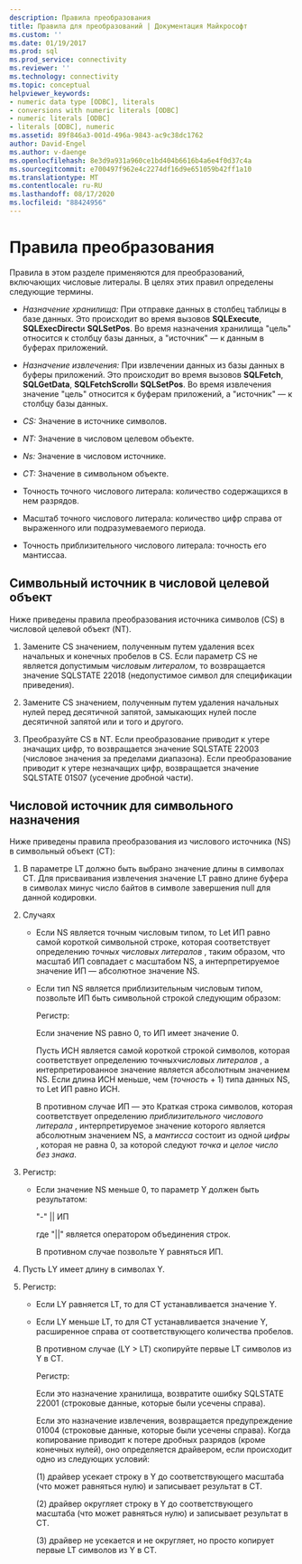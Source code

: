 ```yaml
---
description: Правила преобразования
title: Правила для преобразований | Документация Майкрософт
ms.custom: ''
ms.date: 01/19/2017
ms.prod: sql
ms.prod_service: connectivity
ms.reviewer: ''
ms.technology: connectivity
ms.topic: conceptual
helpviewer_keywords:
- numeric data type [ODBC], literals
- conversions with numeric literals [ODBC]
- numeric literals [ODBC]
- literals [ODBC], numeric
ms.assetid: 89f846a3-001d-496a-9843-ac9c38dc1762
author: David-Engel
ms.author: v-daenge
ms.openlocfilehash: 8e3d9a931a960ce1bd404b6616b4a6e4f0d37c4a
ms.sourcegitcommit: e700497f962e4c2274df16d9e651059b42ff1a10
ms.translationtype: MT
ms.contentlocale: ru-RU
ms.lasthandoff: 08/17/2020
ms.locfileid: "88424956"
---
```

# <a name="rules-for-conversions"></a>Правила преобразования
Правила в этом разделе применяются для преобразований, включающих числовые литералы. В целях этих правил определены следующие термины.  
  
-   *Назначение хранилища:* При отправке данных в столбец таблицы в базе данных. Это происходит во время вызовов **SQLExecute**, **SQLExecDirect**и **SQLSetPos**. Во время назначения хранилища "цель" относится к столбцу базы данных, а "источник" — к данным в буферах приложений.  
  
-   *Назначение извлечения:* При извлечении данных из базы данных в буферы приложений. Это происходит во время вызовов **SQLFetch**, **SQLGetData**, **SQLFetchScroll**и **SQLSetPos**. Во время извлечения значение "цель" относится к буферам приложений, а "источник" — к столбцу базы данных.  
  
-   *CS:* Значение в источнике символов.  
  
-   *NT:* Значение в числовом целевом объекте.  
  
-   *Ns:* Значение в числовом источнике.  
  
-   *CT:* Значение в символьном объекте.  
  
-   Точность точного числового литерала: количество содержащихся в нем разрядов.  
  
-   Масштаб точного числового литерала: количество цифр справа от выраженного или подразумеваемого периода.  
  
-   Точность приблизительного числового литерала: точность его мантиссаа.  
  
## <a name="character-source-to-numeric-target"></a>Символьный источник в числовой целевой объект  
 Ниже приведены правила преобразования источника символов (CS) в числовой целевой объект (NT).  
  
1.  Замените CS значением, полученным путем удаления всех начальных и конечных пробелов в CS. Если параметр CS не является допустимым *числовым литералом*, то возвращается значение SQLSTATE 22018 (недопустимое символ для спецификации приведения).  
  
2.  Замените CS значением, полученным путем удаления начальных нулей перед десятичной запятой, замыкающих нулей после десятичной запятой или и того и другого.  
  
3.  Преобразуйте CS в NT. Если преобразование приводит к утере значащих цифр, то возвращается значение SQLSTATE 22003 (числовое значения за пределами диапазона). Если преобразование приводит к утере незначащих цифр, возвращается значение SQLSTATE 01S07 (усечение дробной части).  
  
## <a name="numeric-source-to-character-target"></a>Числовой источник для символьного назначения  
 Ниже приведены правила преобразования из числового источника (NS) в символьный объект (CT):  
  
1.  В параметре LT должно быть выбрано значение длины в символах CT. Для присваивания извлечения значение LT равно длине буфера в символах минус число байтов в символе завершения null для данной кодировки.  
  
2.  Случаях  
  
    -   Если NS является точным числовым типом, то Let ИП равно самой короткой символьной строке, которая соответствует определению *точных числовых литералов* , таким образом, что масштаб ИП совпадает с масштабом NS, а интерпретируемое значение ИП — абсолютное значение NS.  
  
    -   Если тип NS является приблизительным числовым типом, позвольте ИП быть символьной строкой следующим образом:  
  
         Регистр:  
  
         Если значение NS равно 0, то ИП имеет значение 0.  
  
         Пусть ИСН является самой короткой строкой символов, которая соответствует определению точных*числовых литералов* , а интерпретированное значение является абсолютным значением NS. Если длина ИСН меньше, чем (*точность* + 1) типа данных NS, то Let ИП равно ИСН.  
  
         В противном случае ИП — это Краткая строка символов, которая соответствует определению *приблизительного числового литерала* , интерпретируемое значение которого является абсолютным значением NS, а *мантисса* состоит из одной *цифры* , которая не равна 0, за которой следуют *точка* и *целое число без знака*.  
  
3.  Регистр:  
  
    -   Если значение NS меньше 0, то параметр Y должен быть результатом:  
  
         "-"  &#124;&#124; ИП  
  
         где "&#124;&#124;" является оператором объединения строк.  
  
         В противном случае позвольте Y равняться ИП.  
  
4.  Пусть LY имеет длину в символах Y.  
  
5.  Регистр:  
  
    -   Если LY равняется LT, то для CT устанавливается значение Y.  
  
    -   Если LY меньше LT, то для CT устанавливается значение Y, расширенное справа от соответствующего количества пробелов.  
  
         В противном случае (LY > LT) скопируйте первые LT символов из Y в CT.  
  
         Регистр:  
  
         Если это назначение хранилища, возвратите ошибку SQLSTATE 22001 (строковые данные, которые были усечены справа).  
  
         Если это назначение извлечения, возвращается предупреждение 01004 (строковые данные, которые были усечены справа). Когда копирование приводит к потере дробных разрядов (кроме конечных нулей), оно определяется драйвером, если происходит одно из следующих условий:  
  
         (1) драйвер усекает строку в Y до соответствующего масштаба (что может равняться нулю) и записывает результат в CT.  
  
         (2) драйвер округляет строку в Y до соответствующего масштаба (что может равняться нулю) и записывает результат в CT.  
  
         (3) драйвер не усекается и не округляет, но просто копирует первые LT символов из Y в CT.
